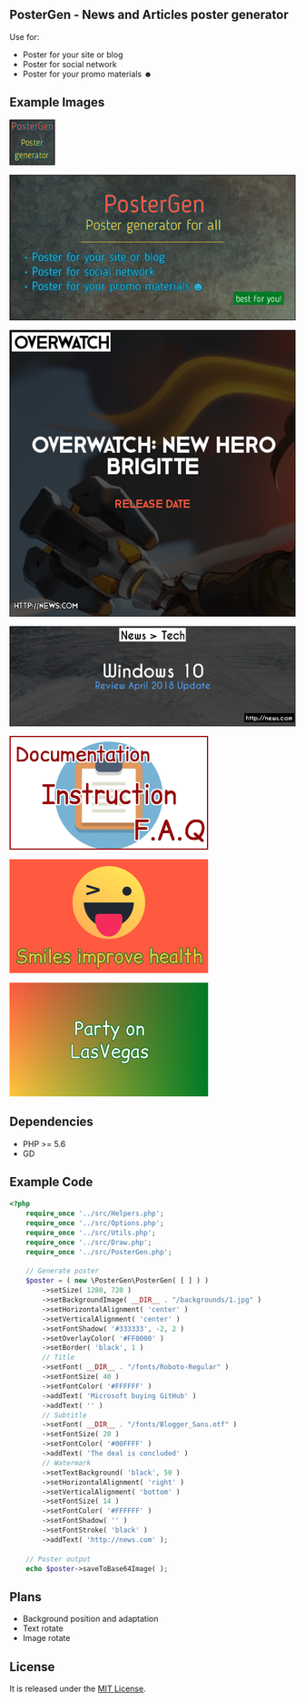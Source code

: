 ## PosterGen - News and Articles poster generator

Use for:
* Poster for your site or blog
* Poster for social network
* Poster for your promo materials &#9787;

## Example Images
![PosterGen](https://github.com/ange007/PosterGen/blob/master/icon.png) 

![PosterGen](https://github.com/ange007/PosterGen/blob/master/poster.png)

![PosterGen](https://github.com/ange007/PosterGen/blob/master/examples/1.png)

![PosterGen](https://github.com/ange007/PosterGen/blob/master/examples/2.png)

![PosterGen](https://github.com/ange007/PosterGen/blob/master/examples/3.png)

![PosterGen](https://github.com/ange007/PosterGen/blob/master/examples/4.png)

![PosterGen](https://github.com/ange007/PosterGen/blob/master/examples/5.png)

## Dependencies
* PHP >= 5.6
* GD

## Example Code
```php
<?php
	require_once '../src/Helpers.php';
	require_once '../src/Options.php';
	require_once '../src/Utils.php';
	require_once '../src/Draw.php';
	require_once '../src/PosterGen.php';
	
	// Generate poster
	$poster = ( new \PosterGen\PosterGen( [ ] ) )
		->setSize( 1280, 720 )
		->setBackgroundImage( __DIR__ . "/backgrounds/1.jpg" )
		->setHorizontalAlignment( 'center' )
		->setVerticalAlignment( 'center' )
		->setFontShadow( '#333333', -2, 2 )
		->setOverlayColor( '#FF0000' )
		->setBorder( 'black', 1 )
		// Title
		->setFont( __DIR__ . "/fonts/Roboto-Regular" )
		->setFontSize( 40 )
		->setFontColor( '#FFFFFF' )
		->addText( 'Microsoft buying GitHub' )
		->addText( '' )
		// Subtitle
		->setFont( __DIR__ . "/fonts/Blogger_Sans.otf" )
		->setFontSize( 20 )
		->setFontColor( '#00FFFF' )
		->addText( 'The deal is concluded' )
		// Watermark
		->setTextBackground( 'black', 50 )
		->setHorizontalAlignment( 'right' )
		->setVerticalAlignment( 'bottom' )
		->setFontSize( 14 )
		->setFontColor( '#FFFFFF' )
		->setFontShadow( '' )
		->setFontStroke( 'black' )
		->addText( 'http://news.com' );
		  
	// Poster output
	echo $poster->saveToBase64Image( );
```

## Plans
* Background position and adaptation
* Text rotate
* Image rotate

## License
It is released under the [MIT License](LICENSE).
